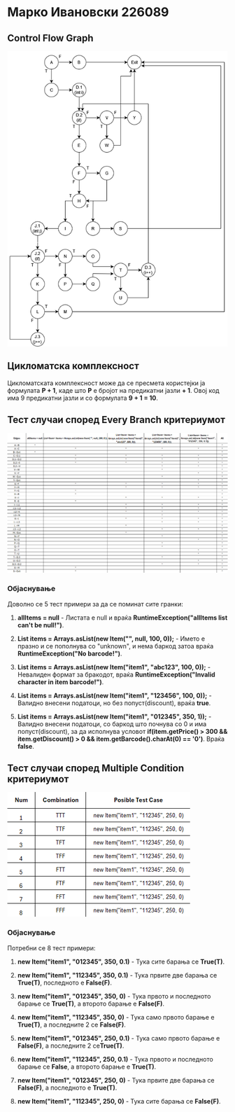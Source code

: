 # Марко Ивановски 226089

## Control Flow Graph
![Graph](https://github.com/Marko-Ivanovski/SI_2024_lab2_226089/blob/master/Graph.png)
## Цикломатска комплексност
Цикломатската комплексност може да се пресмета користејки ја формулата <b>P + 1</b>, каде што <b>P</b> е бројот на предикатни јазли <b>+ 1</b>. Овој код има 9 предикатни јазли и со формулата <b>9 + 1 = 10</b>.
## Тест случаи според Every Branch критериумот
![Graph](https://github.com/Marko-Ivanovski/SI_2024_lab2_226089/blob/master/TestCases1.png)
### Објаснување
Доволно се 5 тест примери за да се поминат сите гранки:
<ol>
  <li>
    <p><b>allItems = null</b> - Листата е null и враќа <b>RuntimeException("allItems list can't be null!")</b>.</p>
  </li>
  <li>
    <p><b>List<Item> items = Arrays.asList(new Item("", null, 100, 0));</b> - Името е празно и се пополнува со "unknown", и нема баркод затоа враќа <b>RuntimeException("No barcode!")</b>.</p>
  </li>
  <li>
    <p><b>List<Item> items = Arrays.asList(new Item("item1", "abc123", 100, 0));</b> - Невалиден формат за бракодот, враќа <b>RuntimeException("Invalid character in item barcode!")</b>.</p>
  </li>
  <li>
    <p><b>List<Item> items = Arrays.asList(new Item("item1", "123456", 100, 0));</b> - Валидно внесени податоци, но без попуст(discount), враќа <b>true</b>.</p>
  </li>
  <li>
    <p><b>List<Item> items = Arrays.asList(new Item("item1", "012345", 350, 1));</b> - Валидно внесени податоци, со баркод што почнува со 0 и има попуст(discount), за да исполнува условот <b>if(item.getPrice() > 300 && item.getDiscount() > 0 && item.getBarcode().charAt(0) == '0')</b>. Враќа <b>false</b>.</p>
  </li>
</ol>
      
## Тест случаи според Multiple Condition критериумот
![Graph](https://github.com/Marko-Ivanovski/SI_2024_lab2_226089/blob/master/TestCases2.png)
### Објаснување
Потребни се 8 тест примери:
<ol>
  <li>
    <p><b>new Item("item1", "012345", 350, 0.1)</b> - Тука сите барања се <b>True(T)</b>.</p>
  </li>
  <li>
    <p><b>new Item("item1", "112345", 350, 0.1)</b> - Тука првите две барања се <b>True(T)</b>, последното е <b>False(F)</b>.</p>
  </li>
  <li>
    <p><b>new Item("item1", "012345", 350, 0)</b> - Тука првото и последното барање се <b>True(T)</b>, а второто барање е <b>False(F)</b>.</p>
  </li>
  <li>
    <p><b>new Item("item1", "112345", 350, 0)</b> - Тука само првото барање е <b>True(T)</b>, а последните 2 се <b>False(F)</b>.</p>
  </li>
  <li>
    <p><b>new Item("item1", "012345", 250, 0.1)</b> - Тука само првото барање е <b>False(F)</b>, а последните 2 се<b>True(T)</b>.</p>
  </li>
    <li>
    <p><b>new Item("item1", "112345", 250, 0.1)</b> - Тука првото и последното барање се <b>False</b>, а второто барање е <b>True(T)</b>.</p>
  </li>
  <li>
    <p><b>new Item("item1", "012345", 250, 0)</b> - Тука првите две барања се <b>False(F)</b>, а последното е <b>True(T)</b>.</p>
  </li>
  <li>
    <p><b>new Item("item1", "112345", 250, 0)</b> - Тука сите барања се <b>False(F)</b>.</p>
  </li>
</ol>
